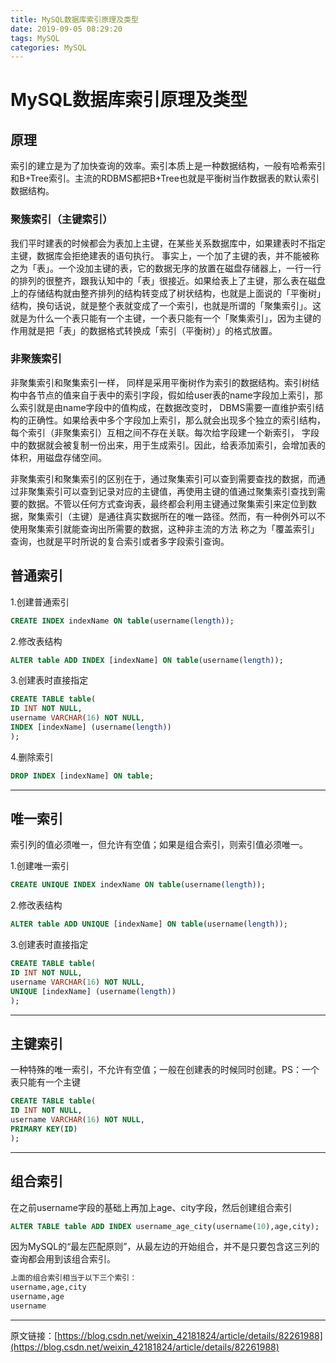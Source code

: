 ```yaml
---
title: MySQL数据库索引原理及类型
date: 2019-09-05 08:29:20
tags: MySQL
categories: MySQL
---
```


# MySQL数据库索引原理及类型

## 原理
索引的建立是为了加快查询的效率。索引本质上是一种数据结构，一般有哈希索引和B+Tree索引。主流的RDBMS都把B+Tree也就是平衡树当作数据表的默认索引数据结构。

### 聚簇索引（主键索引）
我们平时建表的时候都会为表加上主键，在某些关系数据库中，如果建表时不指定主键，数据库会拒绝建表的语句执行。 事实上，一个加了主键的表，并不能被称之为「表」。一个没加主键的表，它的数据无序的放置在磁盘存储器上，一行一行的排列的很整齐，跟我认知中的「表」很接近。如果给表上了主键，那么表在磁盘上的存储结构就由整齐排列的结构转变成了树状结构，也就是上面说的「平衡树」结构，换句话说，就是整个表就变成了一个索引，也就是所谓的「聚集索引」。这就是为什么一个表只能有一个主键，一个表只能有一个「聚集索引」，因为主键的作用就是把「表」的数据格式转换成「索引（平衡树）」的格式放置。
### 非聚簇索引
非聚集索引和聚集索引一样， 同样是采用平衡树作为索引的数据结构。索引树结构中各节点的值来自于表中的索引字段，假如给user表的name字段加上索引，那么索引就是由name字段中的值构成，在数据改变时， DBMS需要一直维护索引结构的正确性。如果给表中多个字段加上索引，那么就会出现多个独立的索引结构，每个索引（非聚集索引）互相之间不存在关联。每次给字段建一个新索引， 字段中的数据就会被复制一份出来，用于生成索引。因此，给表添加索引，会增加表的体积，用磁盘存储空间。

非聚集索引和聚集索引的区别在于，通过聚集索引可以查到需要查找的数据，而通过非聚集索引可以查到记录对应的主键值，再使用主键的值通过聚集索引查找到需要的数据。不管以任何方式查询表，最终都会利用主键通过聚集索引来定位到数据，聚集索引（主键）是通往真实数据所在的唯一路径。然而，有一种例外可以不使用聚集索引就能查询出所需要的数据，这种非主流的方法 称之为「覆盖索引」查询，也就是平时所说的复合索引或者多字段索引查询。 



## 普通索引
1.创建普通索引

```sql
CREATE INDEX indexName ON table(username(length));
```

2.修改表结构

```sql
ALTER table ADD INDEX [indexName] ON table(username(length));
```

3.创建表时直接指定

```sql
CREATE TABLE table(
ID INT NOT NULL,
username VARCHAR(16) NOT NULL,
INDEX [indexName] (username(length))
);
```
4.删除索引
```sql
DROP INDEX [indexName] ON table;
```

---

## 唯一索引
索引列的值必须唯一，但允许有空值；如果是组合索引，则索引值必须唯一。

1.创建唯一索引

```sql
CREATE UNIQUE INDEX indexName ON table(username(length));
```

2.修改表结构

```sql
ALTER table ADD UNIQUE [indexName] ON table(username(length));
```

3.创建表时直接指定

```sql
CREATE TABLE table(
ID INT NOT NULL,
username VARCHAR(16) NOT NULL,
UNIQUE [indexName] (username(length))
);
```

---

## 主键索引
一种特殊的唯一索引，不允许有空值；一般在创建表的时候同时创建。PS：一个表只能有一个主键

```sql
CREATE TABLE table(
ID INT NOT NULL,
username VARCHAR(16) NOT NULL,
PRIMARY KEY(ID)
);
```

---

## 组合索引
在之前username字段的基础上再加上age、city字段，然后创建组合索引

```sql
ALTER TABLE table ADD INDEX username_age_city(username(10),age,city);
```
因为MySQL的“最左匹配原则”，从最左边的开始组合，并不是只要包含这三列的查询都会用到该组合索引。
```sql
上面的组合索引相当于以下三个索引：
username,age,city
username,age
username
```

---

原文链接：[https://blog.csdn.net/weixin_42181824/article/details/82261988](https://blog.csdn.net/weixin_42181824/article/details/82261988)



